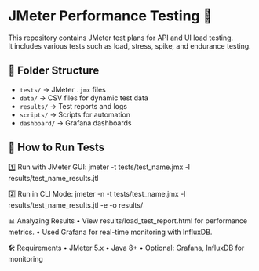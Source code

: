 # JMeter Performance Testing 🚀
This repository contains JMeter test plans for API and UI load testing.  
It includes various tests such as load, stress, spike, and endurance testing.

## 📂 Folder Structure
- `tests/` → JMeter `.jmx` files
- `data/` → CSV files for dynamic test data
- `results/` → Test reports and logs
- `scripts/` → Scripts for automation
- `dashboard/` → Grafana dashboards

## 🔧 How to Run Tests
1️⃣ Run with JMeter GUI:
jmeter -t tests/test_name.jmx -l results/test_name_results.jtl

2️⃣ Run in CLI Mode:
jmeter -n -t tests/test_name.jmx -l results/test_name_results.jtl -e -o results/

📊 Analyzing Results
•	View results/load_test_report.html for performance metrics.
•	Used Grafana for real-time monitoring with InfluxDB.

🛠️ Requirements
•	JMeter 5.x
•	Java 8+
•	Optional: Grafana, InfluxDB for monitoring
